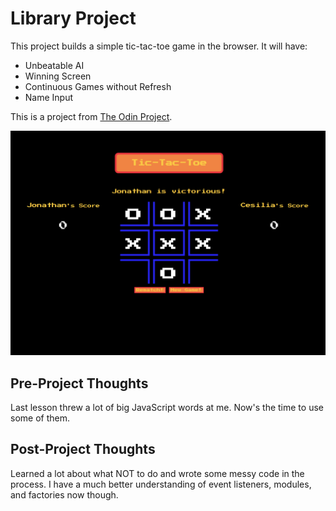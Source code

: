 # Library Project

This project builds a simple tic-tac-toe game in the browser. It will have:
* Unbeatable AI
* Winning Screen
* Continuous Games without Refresh
* Name Input

This is a project from [The Odin Project](https://www.theodinproject.com/courses/javascript/lessons/tic-tac-toe-javascript).

![Screenshot of Game](assets/images/screenshot.png)

## Pre-Project Thoughts

Last lesson threw a lot of big JavaScript words at me. Now's the time to use some of them.

## Post-Project Thoughts

Learned a lot about what NOT to do and wrote some messy code in the process.
I have a much better understanding of event listeners, modules, and factories now though.
